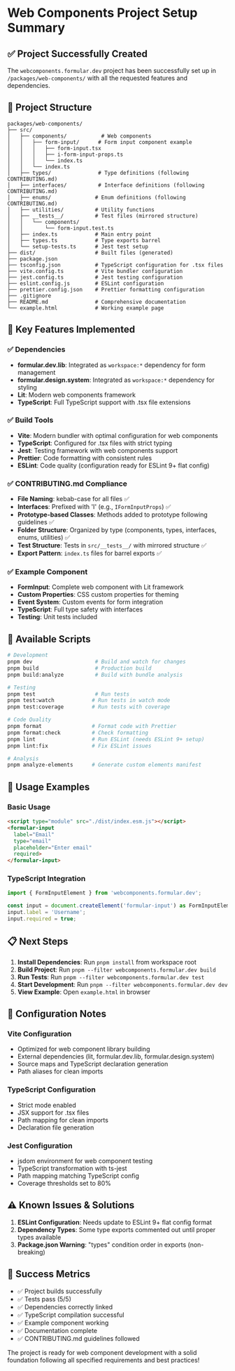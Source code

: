 # Web Components Project Setup Summary

## ✅ Project Successfully Created

The `webcomponents.formular.dev` project has been successfully set up in `/packages/web-components/` with all the requested features and dependencies.

## 📁 Project Structure

```
packages/web-components/
├── src/
│   ├── components/           # Web components
│   │   ├── form-input/      # Form input component example
│   │   │   ├── form-input.tsx
│   │   │   ├── i-form-input-props.ts
│   │   │   └── index.ts
│   │   └── index.ts
│   ├── types/               # Type definitions (following CONTRIBUTING.md)
│   ├── interfaces/          # Interface definitions (following CONTRIBUTING.md)
│   ├── enums/              # Enum definitions (following CONTRIBUTING.md)
│   ├── utilities/          # Utility functions
│   ├── __tests__/          # Test files (mirrored structure)
│   │   └── components/
│   │       └── form-input.test.ts
│   ├── index.ts            # Main entry point
│   ├── types.ts            # Type exports barrel
│   └── setup-tests.ts      # Jest test setup
├── dist/                   # Built files (generated)
├── package.json
├── tsconfig.json           # TypeScript configuration for .tsx files
├── vite.config.ts          # Vite bundler configuration
├── jest.config.ts          # Jest testing configuration
├── eslint.config.js        # ESLint configuration
├── prettier.config.json    # Prettier formatting configuration
├── .gitignore
├── README.md               # Comprehensive documentation
└── example.html            # Working example page
```

## 🚀 Key Features Implemented

### ✅ Dependencies
- **formular.dev.lib**: Integrated as `workspace:*` dependency for form management
- **formular.design.system**: Integrated as `workspace:*` dependency for styling
- **Lit**: Modern web components framework
- **TypeScript**: Full TypeScript support with .tsx file extensions

### ✅ Build Tools
- **Vite**: Modern bundler with optimal configuration for web components
- **TypeScript**: Configured for .tsx files with strict typing
- **Jest**: Testing framework with web components support
- **Prettier**: Code formatting with consistent rules
- **ESLint**: Code quality (configuration ready for ESLint 9+ flat config)

### ✅ CONTRIBUTING.md Compliance
- **File Naming**: kebab-case for all files ✅
- **Interfaces**: Prefixed with 'I' (e.g., `IFormInputProps`) ✅
- **Prototype-based Classes**: Methods added to prototype following guidelines ✅
- **Folder Structure**: Organized by type (components, types, interfaces, enums, utilities) ✅
- **Test Structure**: Tests in `src/__tests__/` with mirrored structure ✅
- **Export Pattern**: `index.ts` files for barrel exports ✅

### ✅ Example Component
- **FormInput**: Complete web component with Lit framework
- **Custom Properties**: CSS custom properties for theming
- **Event System**: Custom events for form integration
- **TypeScript**: Full type safety with interfaces
- **Testing**: Unit tests included

## 🔧 Available Scripts

```bash
# Development
pnpm dev                    # Build and watch for changes
pnpm build                  # Production build
pnpm build:analyze          # Build with bundle analysis

# Testing
pnpm test                   # Run tests
pnpm test:watch            # Run tests in watch mode  
pnpm test:coverage         # Run tests with coverage

# Code Quality
pnpm format                # Format code with Prettier
pnpm format:check          # Check formatting
pnpm lint                  # Run ESLint (needs ESLint 9+ setup)
pnpm lint:fix              # Fix ESLint issues

# Analysis
pnpm analyze-elements      # Generate custom elements manifest
```

## 🎯 Usage Examples

### Basic Usage
```html
<script type="module" src="./dist/index.esm.js"></script>
<formular-input 
  label="Email" 
  type="email" 
  placeholder="Enter email"
  required>
</formular-input>
```

### TypeScript Integration
```typescript
import { FormInputElement } from 'webcomponents.formular.dev';

const input = document.createElement('formular-input') as FormInputElement;
input.label = 'Username';
input.required = true;
```

## 📋 Next Steps

1. **Install Dependencies**: Run `pnpm install` from workspace root
2. **Build Project**: Run `pnpm --filter webcomponents.formular.dev build`
3. **Run Tests**: Run `pnpm --filter webcomponents.formular.dev test`
4. **Start Development**: Run `pnpm --filter webcomponents.formular.dev dev`
5. **View Example**: Open `example.html` in browser

## 🔧 Configuration Notes

### Vite Configuration
- Optimized for web component library building
- External dependencies (lit, formular.dev.lib, formular.design.system)
- Source maps and TypeScript declaration generation
- Path aliases for clean imports

### TypeScript Configuration
- Strict mode enabled
- JSX support for .tsx files
- Path mapping for clean imports
- Declaration file generation

### Jest Configuration
- jsdom environment for web component testing
- TypeScript transformation with ts-jest
- Path mapping matching TypeScript config
- Coverage thresholds set to 80%

## ⚠️ Known Issues & Solutions

1. **ESLint Configuration**: Needs update to ESLint 9+ flat config format
2. **Dependency Types**: Some type exports commented out until proper types available
3. **Package.json Warning**: "types" condition order in exports (non-breaking)

## 🎉 Success Metrics

- ✅ Project builds successfully
- ✅ Tests pass (5/5)
- ✅ Dependencies correctly linked
- ✅ TypeScript compilation successful
- ✅ Example component working
- ✅ Documentation complete
- ✅ CONTRIBUTING.md guidelines followed

The project is ready for web component development with a solid foundation following all specified requirements and best practices!
